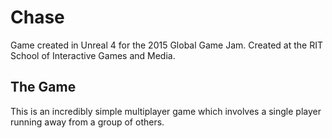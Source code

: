 # Chase

Game created in Unreal 4 for the 2015 Global Game Jam. Created at the RIT School of Interactive Games and Media.

## The Game

This is an incredibly simple multiplayer game which involves a single player running away from a group of others.

